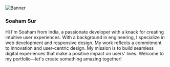 

![Banner](https://pbs.twimg.com/profile_banners/1669056908463083520/1719658017/1500x500)
### Soaham Sur
Hi I'm Soaham from India, a passionate developer with a knack for creating intuitive user experiences. With a background in engineering, I specialize in web development and responsive design. My work reflects a commitment to innovation and user-centric design. My mission is to build seamless digital experiences that make a positive impact on users' lives. Welcome to my portfolio—let's create something amazing together!


<!--
**SoahamSur/SoahamSur** is a ✨ _special_ ✨ repository because its `README.md` (this file) appears on your GitHub profile.

Here are some ideas to get you started:

- 🔭 I’m currently working on ...
- 🌱 I’m currently learning ...
- 👯 I’m looking to collaborate on ...
- 🤔 I’m looking for help with ...
- 💬 Ask me about ...
- 📫 How to reach me: ...
- 😄 Pronouns: ...
- ⚡ Fun fact: ...
-->
